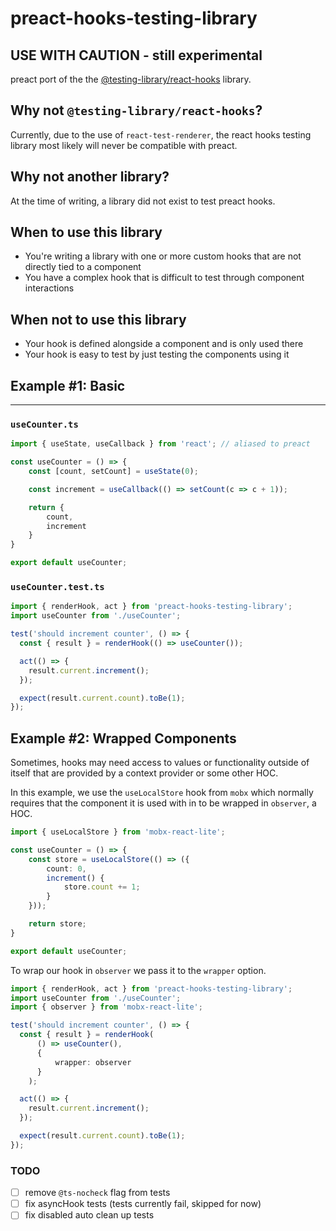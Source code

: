 # preact-hooks-testing-library

## USE WITH CAUTION - still experimental

preact port of the the [@testing-library/react-hooks](https://github.com/testing-library/react-hooks-testing-library) library.

## Why not `@testing-library/react-hooks`?

Currently, due to the use of `react-test-renderer`, the react hooks testing library most likely will never be compatible with preact.

## Why not another library?

At the time of writing, a library did not exist to test preact hooks. 

## When to use this library

- You're writing a library with one or more custom hooks that are not directly tied to a component
- You have a complex hook that is difficult to test through component interactions

## When not to use this library

- Your hook is defined alongside a component and is only used there
- Your hook is easy to test by just testing the components using it

## Example #1: Basic
---

### `useCounter.ts`

```typescript
import { useState, useCallback } from 'react'; // aliased to preact

const useCounter = () => {
    const [count, setCount] = useState(0);

    const increment = useCallback(() => setCount(c => c + 1));

    return {
        count,
        increment
    }
}

export default useCounter;
```

### `useCounter.test.ts`

```typescript
import { renderHook, act } from 'preact-hooks-testing-library';
import useCounter from './useCounter';

test('should increment counter', () => {
  const { result } = renderHook(() => useCounter());

  act(() => {
    result.current.increment();
  });

  expect(result.current.count).toBe(1);
});

```

## Example #2: Wrapped Components

Sometimes, hooks may need access to values or functionality outside of itself that are provided by a context provider or some other HOC.

In this example, we use the `useLocalStore` hook from `mobx` which normally requires that the component it is used with in to be wrapped in `observer`, a HOC.

```typescript
import { useLocalStore } from 'mobx-react-lite';

const useCounter = () => {
    const store = useLocalStore(() => ({
        count: 0,
        increment() {
            store.count += 1;
        }
    }));

    return store;
}

export default useCounter;

```

To wrap our hook in `observer` we pass it to the `wrapper` option.

```typescript
import { renderHook, act } from 'preact-hooks-testing-library';
import useCounter from './useCounter';
import { observer } from 'mobx-react-lite';

test('should increment counter', () => {
  const { result } = renderHook(
      () => useCounter(),
      {
          wrapper: observer
      }
    );

  act(() => {
    result.current.increment();
  });

  expect(result.current.count).toBe(1);
});
```

### TODO

- [ ] remove `@ts-nocheck` flag from tests
- [ ] fix asyncHook tests (tests currently fail, skipped for now)
- [ ] fix disabled auto clean up tests